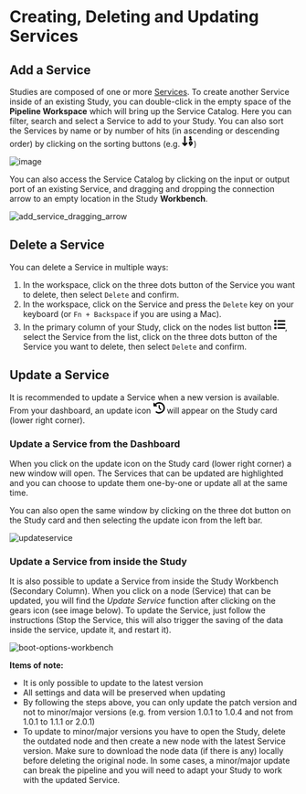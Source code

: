 
# Creating, Deleting and Updating Services

## Add a Service

Studies are composed of one or more [Services](docs/platform_introduction/services.md). To create another Service inside of an existing Study, you can double-click in the empty space of the **Pipeline Workspace** which will bring up the Service Catalog. Here you can filter, search and select a Service to add to your Study. You can also sort the Services by name or by number of hits (in ascending or descending order) by clicking on the sorting buttons (e.g. <svg style="width: 20px" xmlns="http://www.w3.org/2000/svg" viewBox="0 0 512 512"><!--! Font Awesome Pro 6.1.2 by @fontawesome - https://fontawesome.com License - https://fontawesome.com/license (Commercial License) Copyright 2022 Fonticons, Inc. --><path d="M320 192c0 17.69 14.31 31.1 32 31.1L416 224c17.69 0 32-14.31 32-32s-14.31-32-32-32V63.98c0-11.19-5.844-21.53-15.38-27.34c-9.531-5.781-21.41-6.188-31.34-1.062l-32 16.59c-15.69 8.125-21.81 27.44-13.69 43.13C329.3 106.3 340.4 112.6 352 112.6V160C334.3 160 320 174.3 320 192zM392 255.6c-48.6 0-88 39.4-88 88c0 36.44 22.15 67.7 53.71 81.07l-7.682 8.004c-10.72 11.16-10.34 28.88 .8125 39.56C356.3 477.4 363.3 480 370.2 480c7.344 0 14.72-2.875 20.19-8.625c69.61-72.53 89.6-85.39 89.6-127.8C480 294.1 440.6 255.6 392 255.6zM392 367.6c-13.23 0-24-10.77-24-24s10.77-24 24-24s24 10.77 24 24S405.2 367.6 392 367.6zM216 320.3c-8.672 0-17.3 3.5-23.61 10.38L160 366.1V64.03C160 46.33 145.7 32 128 32S96 46.33 96 64.03v302L63.6 330.7c-11.95-13.01-32.2-13.91-45.22-1.969c-13.03 11.95-13.9 32.22-1.969 45.27l87.1 96.09c12.12 13.26 35.06 13.26 47.19 0l87.1-96.09c11.94-13.05 11.06-33.31-1.969-45.27C231.5 323.1 223.7 320.3 216 320.3z"/></svg>)

![image](https://user-images.githubusercontent.com/18575092/185430740-d79bc8d6-8adb-415b-b093-0dafff341d69.png)

You can also access the Service Catalog by clicking on the input or output port of an existing Service, and dragging and dropping the connection arrow to an empty location in the Study **Workbench**. 


![add_service_dragging_arrow](https://user-images.githubusercontent.com/18575092/185431502-bc7c2e48-6a58-4d0a-8ee8-6b820352d06a.gif)


## Delete a Service

You can delete a Service in multiple ways:
1. In the workspace, click on the three dots button of the Service you want to delete, then select ```Delete``` and confirm.
2. In the workspace, click on the Service and press the ```Delete``` key on your keyboard (or ```Fn + Backspace``` if you are using a Mac).
3. In the primary column of your Study, click on the nodes list button <svg style="width: 20px" xmlns="http://www.w3.org/2000/svg" viewBox="0 0 512 512"><!--! Font Awesome Pro 6.0.0 by @fontawesome - https://fontawesome.com License - https://fontawesome.com/license (Commercial License) Copyright 2022 Fonticons, Inc. --><path d="M88 48C101.3 48 112 58.75 112 72V120C112 133.3 101.3 144 88 144H40C26.75 144 16 133.3 16 120V72C16 58.75 26.75 48 40 48H88zM480 64C497.7 64 512 78.33 512 96C512 113.7 497.7 128 480 128H192C174.3 128 160 113.7 160 96C160 78.33 174.3 64 192 64H480zM480 224C497.7 224 512 238.3 512 256C512 273.7 497.7 288 480 288H192C174.3 288 160 273.7 160 256C160 238.3 174.3 224 192 224H480zM480 384C497.7 384 512 398.3 512 416C512 433.7 497.7 448 480 448H192C174.3 448 160 433.7 160 416C160 398.3 174.3 384 192 384H480zM16 232C16 218.7 26.75 208 40 208H88C101.3 208 112 218.7 112 232V280C112 293.3 101.3 304 88 304H40C26.75 304 16 293.3 16 280V232zM88 368C101.3 368 112 378.7 112 392V440C112 453.3 101.3 464 88 464H40C26.75 464 16 453.3 16 440V392C16 378.7 26.75 368 40 368H88z"/></svg>, select the Service from the list, click on the three dots button of the Service you want to delete, then select ```Delete``` and confirm.

## Update a Service
It is recommended to update a Service when a new version is available.
From your dashboard, an update icon <svg style="width: 20px" xmlns="http://www.w3.org/2000/svg" viewBox="0 0 512 512"><!--! Font Awesome Pro 6.1.1 by @fontawesome - https://fontawesome.com License - https://fontawesome.com/license (Commercial License) Copyright 2022 Fonticons, Inc. --><path d="M256 0C397.4 0 512 114.6 512 256C512 397.4 397.4 512 256 512C201.7 512 151.2 495 109.7 466.1C95.2 455.1 91.64 436 101.8 421.5C111.9 407 131.8 403.5 146.3 413.6C177.4 435.3 215.2 448 256 448C362 448 448 362 448 256C448 149.1 362 64 256 64C202.1 64 155 85.46 120.2 120.2L151 151C166.1 166.1 155.4 192 134.1 192H24C10.75 192 0 181.3 0 168V57.94C0 36.56 25.85 25.85 40.97 40.97L74.98 74.98C121.3 28.69 185.3 0 255.1 0L256 0zM256 128C269.3 128 280 138.7 280 152V246.1L344.1 311C354.3 320.4 354.3 335.6 344.1 344.1C335.6 354.3 320.4 354.3 311 344.1L239 272.1C234.5 268.5 232 262.4 232 256V152C232 138.7 242.7 128 256 128V128z"/></svg> will appear on the Study card (lower right corner).

### Update a Service from the Dashboard
When you click on the update icon on the Study card (lower right corner) a new window will open. The Services that can be updated are highlighted and you can choose to update them one-by-one or update all at the same time.

You can also open the same window by clicking on the three dot button on the Study card and then selecting the update icon from the left bar.

![updateservice](https://user-images.githubusercontent.com/33152403/158360143-435f7db9-fcc4-4a7e-967d-1df7d6e9b0e5.gif)

### Update a Service from inside the Study
It is also possible to update a Service from inside the Study Workbench (Secondary Column). When you click on a node (Service) that can be updated, you will find the *Update Service* function after clicking on the gears icon (see image below). To update the Service, just follow the instructions (Stop the Service, this will also trigger the saving of the data inside the service, update it, and restart it).

![boot-options-workbench](https://github.com/ITISFoundation/osparc-manual/assets/18575092/12de41da-a76d-4255-91e8-85848fb9f6f3)

**Items of note:**
- It is only possible to update to the latest version
- All settings and data will be preserved when updating
- By following the steps above, you can only update the patch version and not to minor/major versions (e.g. from version 1.0.1 to 1.0.4 and not from 1.0.1 to 1.1.1 or 2.0.1)
- To update to minor/major versions you have to open the Study, delete the outdated node and then create a new node with the latest Service version. Make sure to download the node data (if there is any) locally before deleting the original node. In some cases, a minor/major update can break the pipeline and you will need to adapt your Study to work with the updated Service.
